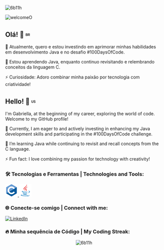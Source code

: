 <p align="left">
  <img src="https://komarev.com/ghpvc/?username=6b11h&label=Profile%20views&color=0e75b6&style=flat" alt="6b11h" />
</p>

![welcomeO](https://github.com/user-attachments/assets/fa965163-c407-4ab8-874e-ba6905b292d6)

<h2>Olá! 👋 <sup><sub><b><span style="font-size: 10px; font-family: Arial, sans-serif;">BR</span></b></sub></sup></h2>

<p>🔭 Atualmente, quero e estou investindo em aprimorar minhas habilidades em desenvolvimento Java e no desafio #100DaysOfCode.</p>
<p>🌱 Estou aprendendo Java, enquanto continuo revisitando e relembrando conceitos da linguagem C.</p>
<p>⚡ Curiosidade: Adoro combinar minha paixão por tecnologia com criatividade!</p>

<h2>Hello! 👋 <sup><sub><b><span style="font-size: 10px; font-family: Arial, sans-serif;">US</span></b></sub></sup></h2>

<p>I'm Gabriella, at the beginning of my career, exploring the world of code. Welcome to my GitHub profile!</p>
<p>🔭 Currently, I am eager to and actively investing in enhancing my Java development skills and participating in the #100DaysOfCode challenge.</p>
<p>🌱 I’m learning Java while continuing to revisit and recall concepts from the C language.</p>
<p>⚡ Fun fact: I love combining my passion for technology with creativity!</p>

<h3 align="left">🛠️ Tecnologias e Ferramentas | Technologies and Tools:</h3>
<p align="left">
  <a href="https://www.cprogramming.com/" target="_blank" rel="noreferrer">
    <img src="https://raw.githubusercontent.com/devicons/devicon/master/icons/c/c-original.svg" alt="c" width="40" height="40"/>
  </a>
  <a href="https://www.java.com" target="_blank" rel="noreferrer">
    <img src="https://raw.githubusercontent.com/devicons/devicon/master/icons/java/java-original.svg" alt="java" width="40" height="40"/>
  </a>
</p>

<h3>🌐 Conecte-se comigo | Connect with me:</h3>
<p>
  <a href="https://www.linkedin.com/in/gabriella-t-9b000b236/" target="_blank" rel="noreferrer">
    <img src="https://img.shields.io/badge/LinkedIn-blue?style=for-the-badge&logo=linkedin" alt="LinkedIn" />
  </a>
</p>

<h3>🔥 Minha sequência de Código | My Coding Streak:</h3>
<p align="center">
  <img src="https://github-readme-streak-stats.herokuapp.com/?user=6b11h&" alt="6b11h" />
</p>
